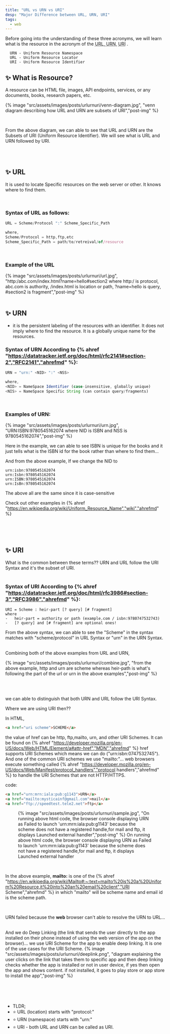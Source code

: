 ```yaml
---
title: "URL vs URN vs URI"
desp: "Major Difference between URL, URN, URI"
tags:
  - web
---
```


Before going into the understanding of these three acronyms, we will learn what is the resource in the acronym of the <abbr title="Uniform Resource Locator">URL</abbr>,<abbr title="Uniform Resource Namespace">  URN</abbr>, <abbr title="Uniform Resource Identifier">URI</abbr> .

```text
  URN - Uniform Resource Namespace
  URL - Uniform Resource Locator
  URI - Uniform Resource Identifier
```

## ✨ What is Resource?
A resource can be HTML file, images, API endpoints, services, or any documents, books, research papers, etc.



{% image "src/assets/images/posts/urlurnuri/venn-diagram.jpg", "venn diagram describing how URL and URN are subsets of URI","post-img" %}

<br>

From the above diagram, we can able to see that URL and URN are the Subsets of URI (Uniform Resource Identifier). We will see what is URL and URN followed by URI.

<br>
<br>

## ✨ URL
It is used to locate Specific resources on the web server or other. It knows where to find them.

<br>


### Syntax of URL as follows:

```js
URL = Scheme/Protocol ":" Scheme_Specific_Path

where,
Scheme/Protocol = http,ftp,etc
Scheme_Specific_Path = path/to/retreival/of/resource
```

<br>


### Example of the URL


{% image "src/assets/images/posts/urlurnuri/url.jpg", "http:/abc.com/index.html?name=hello#section2 where http:/ is protocol, abc.com is authority, /index.html is location or path, ?name=hello is query, #section2 is fragment","post-img" %}
<br>
<br>

## ✨ URN
- it is the persistent labeling of the resources with an identifier. It does not imply where to find the resource. It is a globally unique name for the resources.



### Syntax of URN According to {% ahref "https://datatracker.ietf.org/doc/html/rfc2141#section-2","RFC2141","ahrefmd" %}:

```js
URN = "urn:" <NID> ":" <NSS>

where,
<NID> = NameSpace Identifier (case-insensitive, globally unique)
<NIS> = NameSpace Specific String (can contain query/fragments)
```

<br>


### Examples of URN:

{% image "src/assets/images/posts/urlurnuri/urn.jpg", "URN:ISBN:9780545162074 where NID is ISBN and NSS is 9780545162074","post-img" %}
<br>

Here in the example, we can able to see ISBN is unique for the books and it just tells what is the ISBN id for the book rather than where to find them...

And from the above example, If we change the NID to

```text
urn:isbn:9780545162074
urn:Isbn:9780545162074
urn:ISBN:9780545162074
urn:IsBn:9780545162074
```

The above all are the same since it is case-sensitive


Check out other examples in  {% ahref "https://en.wikipedia.org/wiki/Uniform_Resource_Name","wiki","ahrefmd" %}

<br>
<br>
<br>

## ✨ URI

What is the common between these terms??
URN and URL follow the URI Syntax and it's the subset of URI.
<br>
<br>


### Syntax of URI According to {% ahref "https://datatracker.ietf.org/doc/html/rfc3986#section-3","RFC3986","ahrefmd" %}:

```text
URI = Scheme : heir-part [? query] [# fragment]
where
-   heir-part = authority or path (example.com / isbn:9780747532743)
-   [? query] and [# fragment] are optional ones!
```

From the above syntax,  we can able to see the "Scheme" in the syntax matches with "scheme/protocol" in URL Syntax or "urn" in the URN Syntax.


<br>
Combining both of the above examples from URL and URN,

{% image "src/assets/images/posts/urlurnuri/combine.jpg", "from the above example, http and urn are scheme whereas heir-path is what's following the part of the url or urn in the above examples","post-img" %}

<br>
<br>

we can able to distinguish that both URN and URL follow the URI Syntax.

Where we are using URI then??


In HTML,

```html
<a href="uri scheme">SCHEME</a>
```

the value of href can be http, ftp,mailto, urn, and other URI Schemes. It can be found on {% ahref "https://developer.mozilla.org/en-US/docs/Web/HTML/Element/a#attr-href","MDN","ahrefmd" %} href supports URI Schemes which means we can do ("urn:isbn:0747532745"). And one of the common URI schemes we use "mailto:"...  web browsers execute something called
{% ahref "https://developer.mozilla.org/en-US/docs/Web/Manifest/protocol_handlers","protocol handlers","ahrefmd" %} to handle the URI Schemes that are not HTTP/HTTPS.

code:

```html
<a href="urn:mrn:iala:pub:g1143">URN</a>
<a href="mailto:mysticainf@gmail.com">mail</a>
<a href="ftp://speedtest.tele2.net">ftp</a>
```

<figure>
<figcaption>
{% image "src/assets/images/posts/urlurnuri/sample.jpg", "On running above html code, the browser console displaying URN as Failed to launch 'urn:mrn:iala:pub:g1143' because the scheme does not have a registered handle,for mail and ftp, it displays Launched external handler","post-img" %}
On running above html code, the browser console displaying URN as Failed to launch 'urn:mrn:iala:pub:g1143' because the scheme does not have a registered handle,for mail and ftp, it displays Launched external handler
</figcaption>
</figure>

<br>



In the above example, **mailto:** is one of the {% ahref "https://en.wikipedia.org/wiki/Mailto#:~:text=mailto%20is%20a%20Uniform%20Resource,it%20into%20an%20email%20client","URI Scheme","ahrefmd" %} in which "mailto" will be scheme name and email id is the scheme path.

<br>

URN failed because the **web** browser can't able to resolve the URN to URL...

<br>
And we do Deep Linking (the link that sends the user directly to the app installed on their phone instead of using the web version of the app on the browser)... we use URI Scheme for the app to enable deep linking. It is one of the use cases for the URI Scheme.
{% image "src/assets/images/posts/urlurnuri/deeplink.png", "diagram explaining the user clicks on the link that takes them to specific app and then deep linking checks whether the app is installed or not in user device, if yes then open the app and shows content. if not installed, it goes to play store or app store to install the app","post-img" %}


<br>


<br><br><br>

- TLDR;
- ⭐ URL (location) starts with "protocol:"
- ⭐ URN (namespace) starts with "urn:"
- ⭐ URI - both URL and URN can be called as URI.

<br>
<br>

<br>
<br>
